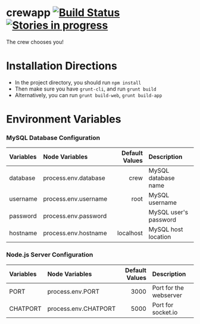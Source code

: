 # crewapp [![Build Status](https://travis-ci.org/crewapp/crewapp.svg?branch=master)](https://travis-ci.org/crewapp/crewapp) [![Stories in progress](https://badge.waffle.io/crewapp/crewapp.png?label=in%20progress&title=In%20Progress)](https://waffle.io/crewapp/crewapp)
The crew chooses you!

# Installation Directions

 - In the project directory, you should run `npm install`
 - Then make sure you have `grunt-cli`, and run `grunt build`
  - Alternatively, you can run `grunt build-web`, `grunt build-app`

# Environment Variables

### MySQL Database Configuration

| Variables     | Node Variables       | Default Values | Description           |
| :------------ | :------------------- | -------------: | :-------------------- |
| database      | process.env.database | crew           | MySQL database name   |
| username      | process.env.username | root           | MySQL username        |
| password      | process.env.password |                | MySQL user's password |
| hostname      | process.env.hostname | localhost      | MySQL host location   |

### Node.js Server Configuration

| Variables     | Node Variables       | Default Values | Description            |
| :------------ | :------------------- | -------------: | :--------------------- |
| PORT          | process.env.PORT     | 3000           | Port for the webserver |
| CHATPORT      | process.env.CHATPORT | 5000           | Port for socket.io     |

